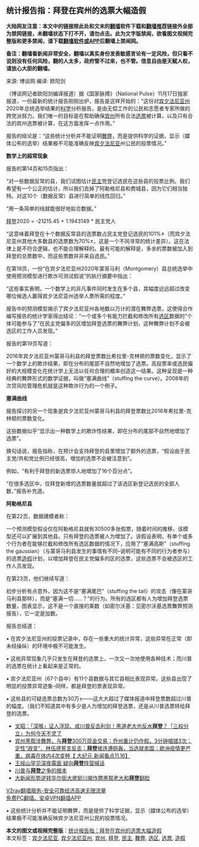 <h2>统计报告指：拜登在宾州的选票大幅造假</h2> <p class="notice"><b>大陆网友注意：本文中的链接除此处和文末的<a href="https://github.com/bannedbook/fanqiang" >翻墙</a>软件下载和<a href="https://github.com/killgcd/justmysocks/blob/master/README.md">翻墙推荐</a>链接外全部为禁网链接，未翻墙状态下打不开，请勿点击。此为文字版禁闻，欲看图文视频完整版和更多禁闻，请下载<a href="https://github.com/bannedbook/fanqiang">翻墙软件或APP</a>后翻墙上禁闻网。</p><p>备注：翻墙看新闻非常安全，翻墙以真实身份发表敏感言论有一定风险，但只看不说则没有任何风险，翻的人太多，政府管不过来，也不管。信息自由是天赋人权，请放心大胆的翻墙。</b></p>  <div class="entry"> <p>来源:&nbsp;博谈网                      编译:&nbsp;欧阳剑                                                 </p> <p>（博谈网记者欧阳剑编译报道）据《国家脉搏》（National Pulse）11月17日独家报道，一份最新的统计报告刚刚出炉，报告是这样开始的：“这份对<a href="https://www.bannedbook.org/bnews/tag/%e5%ae%be%e5%a4%95%e6%b3%95%e5%b0%bc%e4%ba%9a%e5%b7%9e/" class="st_tag internal_tag" rel="tag" title="标签 宾夕法尼亚州 下的日志">宾夕法尼亚州</a>2020年总统选举结果的<span class='wp_keywordlink'><a href="https://www.bannedbook.org/forum11/topic309.html" title="禁片：“科学”的棍子" target="_blank">科学</a></span>分析报告，是由无偿工作的公民和志愿者专家所做的跨党派努力。我们唯一的目标是在帮助确保<a href="https://www.bannedbook.org/bnews/tag/%E5%AE%BE%E5%B7%9E/" class="st_tag internal_tag" rel="tag" title="标签 宾州 下的日志">宾州</a>所有合法<a href="https://www.bannedbook.org/bnews/tag/%E9%80%89%E7%A5%A8/" class="st_tag internal_tag" rel="tag" title="标签 选票 下的日志">选票</a>被计算，以及只有合法的宾州选票被计算，在这方面发挥一点作用。”</p> <p>报告的结论是：“这些统计分析并不能证明<a href="https://www.bannedbook.org/bnews/tag/%E8%88%9E%E5%BC%8A/" class="st_tag internal_tag" rel="tag" title="标签 舞弊 下的日志">舞弊</a>，而是提供科学的证据，显示（媒体公布的选举）结果极不可能准确反映<a href="https://www.bannedbook.org/bnews/tag/%E5%AE%BE%E5%A4%95%E6%B3%95%E5%B0%BC%E4%BA%9A/" class="st_tag internal_tag" rel="tag" title="标签 宾夕法尼亚 下的日志">宾夕法尼亚</a>州公民的投票情况。”</p> <p><strong>数学上的超常现象</strong></p> <p>报告的第14页和15页指出：</p> <p>“对一些数据反常的县，我们试图估计<a href="https://www.bannedbook.org/bnews/tag/%e6%b0%91%e4%b8%bb/" class="st_tag internal_tag" rel="tag" title="标签 民主 下的日志">民主</a>党登记选民在这些县的投票比例。我们希望有一个公正的估计，所以我们去掉了阿勒格尼县和费城县，因为它们相当独特。对这10个（数据反常）县进行简单的线性回归。”</p> <p>“用一条简单的线就能很好地拟合数据。”</p>  <p><a href="https://www.bannedbook.org/bnews/tag/%e6%8b%9c%e7%99%bb/" class="st_tag internal_tag" rel="tag" title="标签 拜登 下的日志">拜登</a>2020 = -21215.45 + 1.1943149 * 民主党人</p> <p>“这意味着拜登在十个数据反常县的选票数占民主党登记选民的101%±（而宾夕法尼亚州其他大多数县的选票数为70%±，这是一个不同寻常的统计差异）。这在法律上是不符合逻辑，也不能合理解释的。最有可能的解释是，多余的票数被加入到拜登的总票数中，而这些票数并非来自选民。”</p> <p>在第18页，一份“在宾夕法尼亚州2020年蒙哥马利（Montgomery）县总统选举中使用预测模型进行欺诈可测试假说”的执行摘要中指出：</p> <p>“这些事实表明，一个数学上的非凡事件同时发生在多个县，其幅度远远超过改变哪位候选人赢得宾夕法尼亚州选举人票所需的程度。”</p> <p>报告中的预测模型揭示了宾夕法尼亚州各地数以万计的潜在舞弊选票，这使得合作编写报告的统计学家得出结论：“一个或多个有能力拦截和修改所有<a href="https://www.bannedbook.org/bnews/tag/%E9%80%89%E5%8C%BA/" class="st_tag internal_tag" rel="tag" title="标签 选区 下的日志">选区</a>数据的”个体可能参与了“在民主党偏多的区增加拜登选票的舞弊计划，这种舞弊计划不会被选区的工作人员发现。”</p> <p>报告的第19页写道：</p> <p>2016年宾夕法尼亚州蒙哥马利县的拜登票数比希拉里-克林顿的票数变化，显示了一个数学上的欺诈结果，即在分布的尾部不自然地增加了选票。高投票率或选民偏好的大规模变化在统计学上无法以任何合理的概率创造这一结果。这种呈现是一种经典的舞弊形式的数学证据，叫做“塞满曲线”（stuffing the curve）。2008年的次贷风险管理危机就是这种欺诈行为的一个例子。</p>  <p>	<strong>塞满曲线</strong></p> <p>报告探讨的另一个现象是宾夕法尼亚州蒙哥马利县的拜登票数比2016年希拉里-克林顿的票数变化。</p> <p>这些数据似乎“显示出一种数学上的欺诈性结果，即在分布的尾部不自然地增加了选票”。</p> <p>换句话说，报告指称，在预计会支持拜登的县里增加了额外的选票，“假设由于民主党/共和党比例已经很高，增加的选票不会被注意到”。</p> <p>例如，“有利于拜登的新选票惊人地增加了16个百分点”。</p> <p>“在很多选区中，仅拜登新增的选票数量就超过了该选区新登记选民的全部人数，”报告补充道。</p> <p><strong>阿勒格尼县</strong></p>  <p>在第22页，数据建模者称：</p> <p>一个预测模型假设仅在阿勒格尼县就有30500多张假票，随着时间的推移，该模型还可以扩展到其他县。只有拜登的选票被人为增加了。该假设表明，有单个或多个行为者在能够拦截和修改所有选区数据的情况下，应用了“塞满高斯”（stuffing the gaussian）（与蒙哥马利县发生的事情有不同&#8211;说明可能有不同的行为者参与）的选票<a href="https://www.bannedbook.org/bnews/tag/%e9%80%a0%e5%81%87/" class="st_tag internal_tag" rel="tag" title="标签 造假 下的日志">造假</a>计划，以增加拜登在民主党偏多的区的选票，这些选票不会被选区的工作人员发现。</p> <p>在第23页，他们继续写道：</p> <p>初步分析有点意外，因为这不是“塞满尾巴”（stuffing the tail）的攻击（像在蒙哥马利县那样），而是“塞满一切……？”的行为。所有的选区都有人为增加拜登选票数量，图表显示，这不是一个直接的乘数（如密尔沃基：见密尔沃基选票舞弊预测报告），它一定是加数。</p> <p>报告总结道：</p> <p>▪ 在宾夕法尼亚州的投票记录中，存在一些重大的统计异常，这些异常在正常（即未经操纵）的环境中极不可能发生。</p> <p>▪ 这些异常现象几乎只发生在拜登的选票上，一次又一次地使用各种技术；而川普的选票在统计上看起来是正常的。</p>  <p>▪ 宾夕法尼亚州（67个县中）有11个县数据与其它县相比表现异常。这些县出现了明显的投票异常迹象&#8211;同样，都是拜登的票表现异常。</p> <p>▪ 这些县的可疑选票总数为30万±——这大大超过了媒体报道中拜登票数超过川普的幅度。（我们不知道其中有多少是人为增加的拜登选票，还是从川普选票转给拜登的选票。</p> <ul class='op-related-articles' title='相关阅读'> <li><a href='https://www.bannedbook.org/bnews/cbnews/20201118/1432779.html' target='_blank'>文昭：「深喉」证人浮现、成川普反击利剑！黑道老大也反水<b>拜登</b>？「三权分立」为何今天不灵了</a></li> <li><a href='https://www.bannedbook.org/bnews/bannedvideo/20201118/1432770.html' target='_blank'>宾州黑帮涉舞弊，与<b>拜登</b>300万现金交易；乔州重计仍作假，3分钟唱错3次；定性“政变”，林伍德誓言反击；<b>拜登</b>接连遭砲轰，当选就卖国；欧洲疫情更严重，病毒在体内4次变种【 大纪元 新闻看点11.16】</a></li> <li><a href='https://www.bannedbook.org/bnews/cbnews/20201118/1432732.html' target='_blank'>王岐山罕见深夜露面 疑向<b>拜登</b>阵营喊话</a></li> <li><a href='https://www.bannedbook.org/bnews/comments/20201118/1432731.html' target='_blank'>川普与<b>拜登</b>之争的根本</a></li> <li><a href='https://www.bannedbook.org/bnews/taiwannews/20201118/1432687.html' target='_blank'>大新闻形势逆转华尔街大佬挺川揭作弊黑帮老大和<b>拜登</b>翻脸</a></li> </ul> <p class="texttj"> <a href="https://www.bannedbook.org/forum23/topic22702.html" target="_blank">V2ray翻墙服务-安全可靠经济高速无限流量</a><br/> <a href="https://github.com/bannedbook/fanqiang/wiki/%E7%A6%81%E9%97%BB%E7%BD%91%E5%AE%89%E5%8D%93%E7%BF%BB%E5%A2%99%E6%96%B0%E9%97%BBAPP" target="_blank">免费PC翻墙、安卓VPN翻墙APP</a></p><p>▪ 这些统计分析并不能证明舞弊，而是提供了科学证据，显示（媒体公布的选举）结果极不可能准确反映宾夕法尼亚州公民的投票情况。</p><a name='sharetosocial'></a>       <div><b>本文的图文或视频完整版</b>：<a href='https://www.bannedbook.org/bnews/cbnews/20201118/1432790.html'>统计报告指：拜登在宾州的选票大幅造假</a></div>  </div><!--END ENTRY--> <div class="postfooter"> <div>本文标签：<a href="https://www.bannedbook.org/bnews/tag/%E5%AE%BE%E5%A4%95%E6%B3%95%E5%B0%BC%E4%BA%9A/" rel="tag">宾夕法尼亚</a>, <a href="https://www.bannedbook.org/bnews/tag/%e5%ae%be%e5%a4%95%e6%b3%95%e5%b0%bc%e4%ba%9a%e5%b7%9e/" rel="tag">宾夕法尼亚州</a>, <a href="https://www.bannedbook.org/bnews/tag/%E5%AE%BE%E5%B7%9E/" rel="tag">宾州</a>, <a href="https://www.bannedbook.org/bnews/tag/%e6%8b%9c%e7%99%bb/" rel="tag">拜登</a>, <a href="https://www.bannedbook.org/bnews/tag/%e6%b0%91%e4%b8%bb/" rel="tag">民主</a>, <a href="https://www.bannedbook.org/bnews/tag/%E8%88%9E%E5%BC%8A/" rel="tag">舞弊</a>, <a href="https://www.bannedbook.org/bnews/tag/%E9%80%89%E5%8C%BA/" rel="tag">选区</a>, <a href="https://www.bannedbook.org/bnews/tag/%E9%80%89%E7%A5%A8/" rel="tag">选票</a>, <a href="https://www.bannedbook.org/bnews/tag/%e9%80%a0%e5%81%87/" rel="tag">造假</a></div>  </div><!--END POSTFOOTER--> 